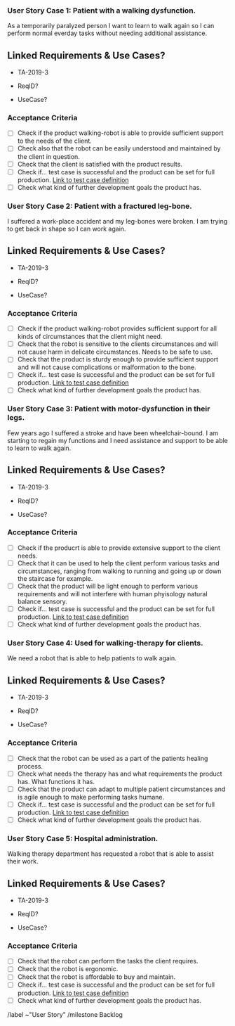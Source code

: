 ### User Story Case 1: Patient with a walking dysfunction.

As a temporarily paralyzed person I want to learn to walk again so I can perform normal everday tasks without needing additional assistance.

## Linked Requirements & Use Cases? 

* TA-2019-3

* ReqID?
* UseCase?

### Acceptance Criteria

- [ ] Check if the product walking-robot is able to provide sufficient support to the needs of the client.
- [ ] Check also that the robot can be easily understood and maintained by the client in question.
- [ ] Check that the client is satisfied with the product results.
- [ ] Check if... test case is successful and the product can be set for full production. [Link to test case definition]()
- [ ] Check what kind of further development goals the product has.

### User Story Case 2: Patient with a fractured leg-bone.

I suffered a work-place accident and my leg-bones were broken. I am trying to get back in shape so I can work again.

## Linked Requirements & Use Cases? 

* TA-2019-3

* ReqID?
* UseCase?

### Acceptance Criteria

- [ ] Check if the product walking-robot provides sufficient support for all kinds of circumstances that the client might need.
- [ ] Check that the robot is sensitive to the clients circumstances and will not cause harm in delicate circumstances. Needs to be safe to use.
- [ ] Check that the product is sturdy enough to provide sufficient support and will not cause complications or malformation to the bone.
- [ ] Check if... test case is successful and the product can be set for full production. [Link to test case definition]()
- [ ] Check what kind of further development goals the product has.

### User Story Case 3: Patient with motor-dysfunction in their legs.

Few years ago I suffered a stroke and have been wheelchair-bound. I am starting to regain my functions and I need assistance and support to be able to learn to walk again.

## Linked Requirements & Use Cases? 

* TA-2019-3

* ReqID?
* UseCase?

### Acceptance Criteria

- [ ] Check if the producrt is able to provide extensive support to the client needs.
- [ ] Check that it can be used to help the client perform various tasks and circumstances, ranging from walking to running and going up or down the staircase for example.
- [ ] Check that the product will be light enough to perform various requirements and will not interfere with human phyisology natural balance sensory.
- [ ] Check if... test case is successful and the product can be set for full production. [Link to test case definition]()
- [ ] Check what kind of further development goals the product has.
 
### User Story Case 4: Used for walking-therapy for clients.

We need a robot that is able to help patients to walk again.

## Linked Requirements & Use Cases? 

* TA-2019-3

* ReqID?
* UseCase?

### Acceptance Criteria

- [ ] Check that the robot can be used as a part of the patients healing process.
- [ ] Check what needs the therapy has and what requirements the product has. What functions it has.
- [ ] Check that the product can adapt to multiple patient circumstances and is agile enough to make performing tasks humane.
- [ ] Check if... test case is successful and the product can be set for full production. [Link to test case definition]()
- [ ] Check what kind of further development goals the product has.

### User Story Case 5: Hospital administration.

Walking therapy department has requested a robot that is able to assist their work.

## Linked Requirements & Use Cases? 

* TA-2019-3

* ReqID?
* UseCase?

### Acceptance Criteria

- [ ] Check that the robot can perform the tasks the client requires.
- [ ] Check that the robot is ergonomic.
- [ ] Check that the robot is affordable to buy and maintain.
- [ ] Check if... test case is successful and the product can be set for full production. [Link to test case definition]()
- [ ] Check what kind of further development goals the product has.

/label ~"User Story"
/milestone Backlog
